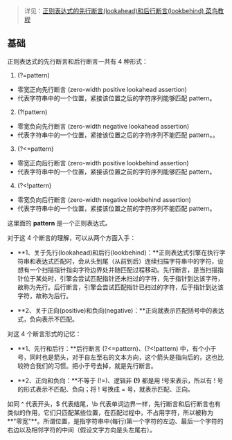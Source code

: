 > 详见：[正则表达式的先行断言(lookahead)和后行断言(lookbehind)  菜鸟教程](https://www.runoob.com/w3cnote/reg-lookahead-lookbehind.html)

## 基础
正则表达式的先行断言和后行断言一共有 4 种形式：

1.   (?=pattern) 
- 零宽正向先行断言 (zero-width positive lookahead assertion)
- 代表字符串中的一个位置，紧接该位置之后的字符序列能够匹配 pattern。
2.   (?!pattern) 
- 零宽负向先行断言 (zero-width negative lookahead assertion)
- 代表字符串中的一个位置，紧接该位置之后的字符序列不能匹配 pattern。。
3.  (?<=pattern) 
- 零宽正向后行断言 (zero-width positive lookbehind assertion)
- 代表字符串中的一个位置，紧接该位置之前的字符序列能够匹配 pattern。
4.  (?<!pattern) 
- 零宽负向后行断言 (zero-width negative lookbehind assertion)
- 代表字符串中的一个位置，紧接该位置之前的字符序列不能匹配 pattern。

这里面的 **pattern** 是一个正则表达式。

对于这 4 个断言的理解，可以从两个方面入手：

-   **1、关于先行(lookahead)和后行(lookbehind)：**正则表达式引擎在执行字符串和表达式匹配时，会从头到尾（从前到后）连续扫描字符串中的字符，设想有一个扫描指针指向字符边界处并随匹配过程移动。先行断言，是当扫描指针位于某处时，引擎会尝试匹配指针还未扫过的字符，先于指针到达该字符，故称为先行。后行断言，引擎会尝试匹配指针已扫过的字符，后于指针到达该字符，故称为后行。
    
-   **2、关于正向(positive)和负向(negative)：**正向就表示匹配括号中的表达式，负向表示不匹配。
    

对这 4 个断言形式的记忆：

-   **1、先行和后行：**后行断言 (?<=pattern)、(?<!pattern) 中，有个小于号，同时也是箭头，对于自左至右的文本方向，这个箭头是指向后的，这也比较符合我们的习惯。把小于号去掉，就是先行断言。
    
-   **2、正向和负向：**不等于 (!=)、逻辑非 **(!)** 都是用 !号来表示，所以有 ! 号的形式表示不匹配、负向；将 ! 号换成 \= 号，就表示匹配、正向。

如同 ^ 代表开头，$ 代表结尾，\\b 代表单词边界一样，先行断言和后行断言也有类似的作用，它们只匹配某些位置，在匹配过程中，不占用字符，所以被称为**"零宽"**。所谓位置，是指字符串中(每行)第一个字符的左边、最后一个字符的右边以及相邻字符的中间（假设文字方向是头左尾右）。



